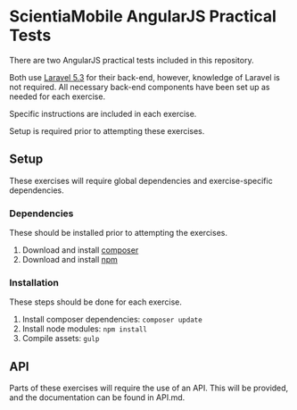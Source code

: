 # ScientiaMobile AngularJS Practical Tests

There are two AngularJS practical tests included in this repository.

Both use [Laravel 5.3](https://laravel.com/docs/5.3) for their back-end, however, knowledge of Laravel is not required. All necessary back-end components have been set up as needed for each exercise.

Specific instructions are included in each exercise.

Setup is required prior to attempting these exercises.

## Setup
These exercises will require global dependencies and exercise-specific dependencies.

### Dependencies
These should be installed prior to attempting the exercises.

1. Download and install [composer](https://getcomposer.org/)
2. Download and install [npm](https://www.npmjs.com/get-npm)

### Installation
These steps should be done for each exercise.

1. Install composer dependencies:
`composer update`
2. Install node modules:
`npm install`
3. Compile assets:
`gulp`

## API

Parts of these exercises will require the use of an API. This will be provided, and the documentation can be found in API.md.
